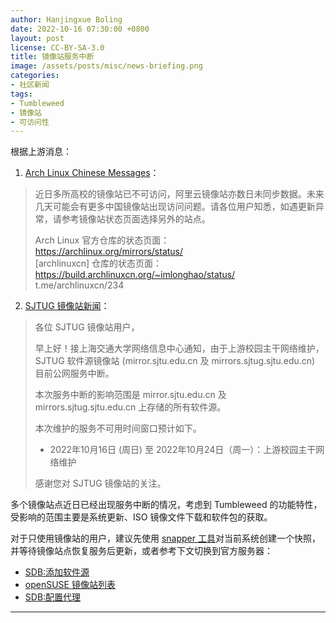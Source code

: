```yaml
---
author: Hanjingxue Boling
date: 2022-10-16 07:30:00 +0800
layout: post
license: CC-BY-SA-3.0
title: 镜像站服务中断
image: /assets/posts/misc/news-briefing.png
categories:
- 社区新闻
tags:
- Tumbleweed
- 镜像站
- 可访问性
---
```


根据上游消息：

1. [Arch Linux Chinese Messages](https://t.me/archlinuxcn/234)：

>近日多所高校的镜像站已不可访问，阿里云镜像站亦数日未同步数据。未来几天可能会有更多中国镜像站出现访问问题。请各位用户知悉，如遇更新异常，请参考镜像站状态页面选择另外的站点。
>
>Arch Linux 官方仓库的状态页面：    
>https://archlinux.org/mirrors/status/   
>[archlinuxcn] 仓库的状态页面：  
>https://build.archlinuxcn.org/~imlonghao/status/  
>t.me/archlinuxcn/234  

2. [SJTUG 镜像站新闻](https://t.me/sjtug_mirrors_news/67)：

>各位 SJTUG 镜像站用户，
>
>早上好！接上海交通大学网络信息中心通知，由于上游校园主干网络维护，SJTUG 软件源镜像站 (mirror.sjtu.edu.cn 及 mirrors.sjtug.sjtu.edu.cn) 目前公网服务中断。
>
>本次服务中断的影响范围是 mirror.sjtu.edu.cn 及 mirrors.sjtug.sjtu.edu.cn 上存储的所有软件源。
>
>本次维护的服务不可用时间窗口预计如下。
>
>* 2022年10月16日 (周日) 至 2022年10月24日（周一）：上游校园主干网络维护
>
>感谢您对 SJTUG 镜像站的关注。

多个镜像站点近日已经出现服务中断的情况，考虑到 Tumbleweed 的功能特性，受影响的范围主要是系统更新、ISO 镜像文件下载和软件包的获取。

对于只使用镜像站的用户，建议先使用 [snapper 工具](https://zh.opensuse.org/SDB:Snapper_Tutorial)对当前系统创建一个快照，并等待镜像站点恢复服务后更新，或者参考下文切换到官方服务器：

- [SDB:添加软件源](https://zh.opensuse.org/SDB:%E6%B7%BB%E5%8A%A0%E8%BD%AF%E4%BB%B6%E6%BA%90)
- [openSUSE 镜像站列表](https://mirrors.opensuse.org/)
- [SDB:配置代理](https://zh.opensuse.org/SDB:%E9%85%8D%E7%BD%AE%E4%BB%A3%E7%90%86)

------